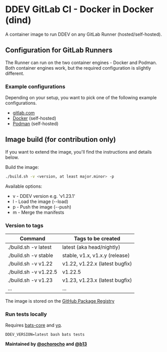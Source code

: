 # DDEV GitLab CI - Docker in Docker (dind)

A container image to run DDEV on any GitLab Runner (hosted/self-hosted).

## Configuration for GitLab Runners

The Runner can run on the two container engines - Docker and Podman.
Both container engines work, but the required configuration is slightly different.

### Example configurations

Depending on your setup, you want to pick one of the following example configurations.

* [gitlab.com](docs%2Fgitlab-com.md)
* [Docker](docs%2Fdocker.md) (self-hosted)
* [Podman](docs%2Fpodman.md) (self-hosted)

## Image build (for contribution only)

If you want to extend the image, you'll find the instructions
and details below.

Build the image:

```bash
./build.sh -v <version, at least major.minor> -p
```

Available options:
 * v - DDEV version e.g. 'v1.23.1'
 * l - Load the image (--load)
 * p - Push the image (--push)
 * m - Merge the manifests

### Version to tags

| Command               | Tags to be created             |
|-----------------------|--------------------------------|
| ./build.sh -v latest  | latest (aka head/nightly)      |
| ./build.sh -v stable  | stable, v1.x, v1.x.y (release) |
| ./build.sh -v v1.22   | v1.22, v1.22.x (latest bugfix) |
| ./build.sh -v v1.22.5 | v1.22.5                        |
| ./build.sh -v v1.23   | v1.23, v1.23.x (latest bugfix) |
| ...                   | ...                            |

The image is stored on the [GitHub Package Registry](https://github.com/akibaat/ddev-gitlab-ci/pkgs/container/ddev-gitlab-ci)

### Run tests locally

Requires [bats-core](https://bats-core.readthedocs.io/en/stable/installation.html) and [yq](https://github.com/mikefarah/yq/tree/v4.44.2?tab=readme-ov-file#install).

```
DDEV_VERSION=latest bash bats tests
```

**Maintained by [@ochorocho](https://github.com/ochorocho) and [@b13](https://github.com/b13)**
